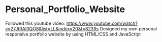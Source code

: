 # Personal_Portfolio_Website

Followed this youtube video: https://www.youtube.com/watch?v=27JtRAI3QO8&list=LL&index=20&t=8239s
Designed my own personal responsive portfolio website by using HTML/CSS and JavaScript
